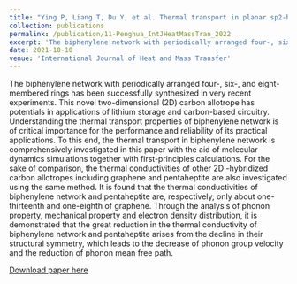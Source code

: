 ```yaml
---
title: "Ying P, Liang T, Du Y, et al. Thermal transport in planar sp2-hybridized carbon allotropes: A comparative study of biphenylene network, pentaheptite and graphene[J]. International Journal of Heat and Mass Transfer, 2022, 183: 122060."
collection: publications
permalink: /publication/11-Penghua_IntJHeatMassTran_2022
excerpt: 'The biphenylene network with periodically arranged four-, six-, and eight-membered rings has been successfully synthesized in very recent experiments. This novel two-dimensional (2D) carbon allotrope has potentials in applications of lithium storage and carbon-based circuitry. Understanding the thermal transport properties of biphenylene network is of critical importance for the performance and reliability of its practical applications. To this end, the thermal transport in biphenylene network is comprehensively investigated in this paper with the aid of molecular dynamics simulations together with first-principles calculations.'
date: 2021-10-10
venue: 'International Journal of Heat and Mass Transfer'
---
```


The biphenylene network with periodically arranged four-, six-, and eight-membered rings has been successfully synthesized in very recent experiments. This novel two-dimensional (2D) carbon allotrope has potentials in applications of lithium storage and carbon-based circuitry. Understanding the thermal transport properties of biphenylene network is of critical importance for the performance and reliability of its practical applications. To this end, the thermal transport in biphenylene network is comprehensively investigated in this paper with the aid of molecular dynamics simulations together with first-principles calculations. For the sake of comparison, the thermal conductivities of other 2D 
-hybridized carbon allotropes including graphene and pentaheptite are also investigated using the same method. It is found that the thermal conductivities of biphenylene network and pentaheptite are, respectively, only about one-thirteenth and one-eighth of graphene. Through the analysis of phonon property, mechanical property and electron density distribution, it is demonstrated that the great reduction in the thermal conductivity of biphenylene network and pentaheptite arises from the decline in their structural symmetry, which leads to the decrease of phonon group velocity and the reduction of phonon mean free path.

[Download paper here](http://hityingph.github.io/files/11-Penghua_IntJHeatMassTran_2022.pdf)
